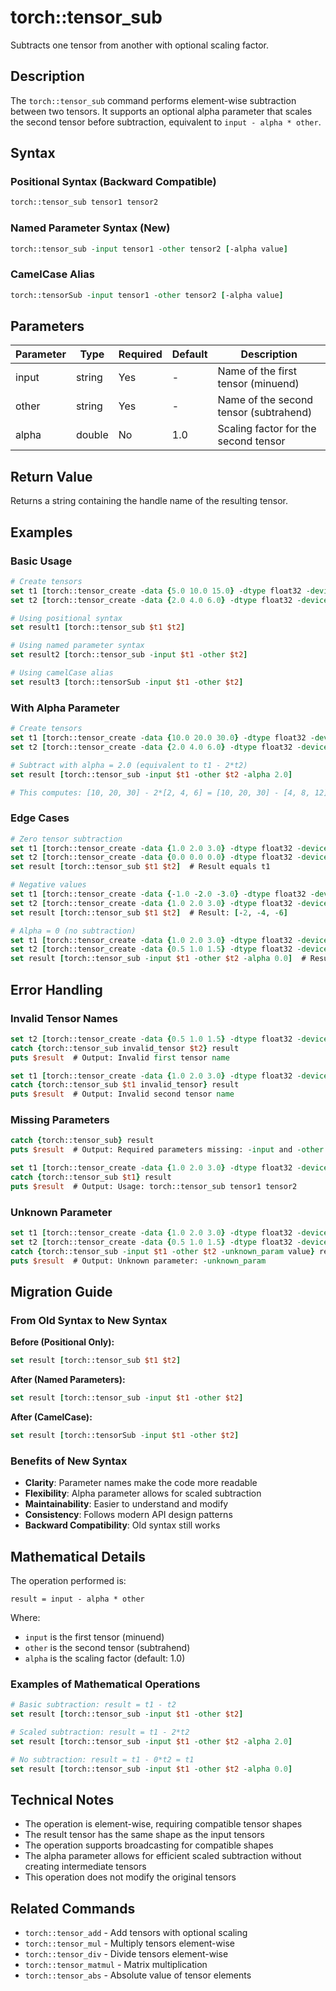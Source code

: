 # torch::tensor_sub

Subtracts one tensor from another with optional scaling factor.

## Description

The `torch::tensor_sub` command performs element-wise subtraction between two tensors. It supports an optional alpha parameter that scales the second tensor before subtraction, equivalent to `input - alpha * other`.

## Syntax

### Positional Syntax (Backward Compatible)
```tcl
torch::tensor_sub tensor1 tensor2
```

### Named Parameter Syntax (New)
```tcl
torch::tensor_sub -input tensor1 -other tensor2 [-alpha value]
```

### CamelCase Alias
```tcl
torch::tensorSub -input tensor1 -other tensor2 [-alpha value]
```

## Parameters

| Parameter | Type   | Required | Default | Description                        |
|-----------|--------|----------|---------|------------------------------------|
| input     | string | Yes      | -       | Name of the first tensor (minuend) |
| other     | string | Yes      | -       | Name of the second tensor (subtrahend) |
| alpha     | double | No       | 1.0     | Scaling factor for the second tensor |

## Return Value

Returns a string containing the handle name of the resulting tensor.

## Examples

### Basic Usage
```tcl
# Create tensors
set t1 [torch::tensor_create -data {5.0 10.0 15.0} -dtype float32 -device cpu]
set t2 [torch::tensor_create -data {2.0 4.0 6.0} -dtype float32 -device cpu]

# Using positional syntax
set result1 [torch::tensor_sub $t1 $t2]

# Using named parameter syntax
set result2 [torch::tensor_sub -input $t1 -other $t2]

# Using camelCase alias
set result3 [torch::tensorSub -input $t1 -other $t2]
```

### With Alpha Parameter
```tcl
# Create tensors
set t1 [torch::tensor_create -data {10.0 20.0 30.0} -dtype float32 -device cpu]
set t2 [torch::tensor_create -data {2.0 4.0 6.0} -dtype float32 -device cpu]

# Subtract with alpha = 2.0 (equivalent to t1 - 2*t2)
set result [torch::tensor_sub -input $t1 -other $t2 -alpha 2.0]

# This computes: [10, 20, 30] - 2*[2, 4, 6] = [10, 20, 30] - [4, 8, 12] = [6, 12, 18]
```

### Edge Cases
```tcl
# Zero tensor subtraction
set t1 [torch::tensor_create -data {1.0 2.0 3.0} -dtype float32 -device cpu]
set t2 [torch::tensor_create -data {0.0 0.0 0.0} -dtype float32 -device cpu]
set result [torch::tensor_sub $t1 $t2]  # Result equals t1

# Negative values
set t1 [torch::tensor_create -data {-1.0 -2.0 -3.0} -dtype float32 -device cpu]
set t2 [torch::tensor_create -data {1.0 2.0 3.0} -dtype float32 -device cpu]
set result [torch::tensor_sub $t1 $t2]  # Result: [-2, -4, -6]

# Alpha = 0 (no subtraction)
set t1 [torch::tensor_create -data {1.0 2.0 3.0} -dtype float32 -device cpu]
set t2 [torch::tensor_create -data {0.5 1.0 1.5} -dtype float32 -device cpu]
set result [torch::tensor_sub -input $t1 -other $t2 -alpha 0.0]  # Result equals t1
```

## Error Handling

### Invalid Tensor Names
```tcl
set t2 [torch::tensor_create -data {0.5 1.0 1.5} -dtype float32 -device cpu]
catch {torch::tensor_sub invalid_tensor $t2} result
puts $result  # Output: Invalid first tensor name

set t1 [torch::tensor_create -data {1.0 2.0 3.0} -dtype float32 -device cpu]
catch {torch::tensor_sub $t1 invalid_tensor} result
puts $result  # Output: Invalid second tensor name
```

### Missing Parameters
```tcl
catch {torch::tensor_sub} result
puts $result  # Output: Required parameters missing: -input and -other

set t1 [torch::tensor_create -data {1.0 2.0 3.0} -dtype float32 -device cpu]
catch {torch::tensor_sub $t1} result
puts $result  # Output: Usage: torch::tensor_sub tensor1 tensor2
```

### Unknown Parameter
```tcl
set t1 [torch::tensor_create -data {1.0 2.0 3.0} -dtype float32 -device cpu]
set t2 [torch::tensor_create -data {0.5 1.0 1.5} -dtype float32 -device cpu]
catch {torch::tensor_sub -input $t1 -other $t2 -unknown_param value} result
puts $result  # Output: Unknown parameter: -unknown_param
```

## Migration Guide

### From Old Syntax to New Syntax
**Before (Positional Only):**
```tcl
set result [torch::tensor_sub $t1 $t2]
```
**After (Named Parameters):**
```tcl
set result [torch::tensor_sub -input $t1 -other $t2]
```
**After (CamelCase):**
```tcl
set result [torch::tensorSub -input $t1 -other $t2]
```

### Benefits of New Syntax
- **Clarity**: Parameter names make the code more readable
- **Flexibility**: Alpha parameter allows for scaled subtraction
- **Maintainability**: Easier to understand and modify
- **Consistency**: Follows modern API design patterns
- **Backward Compatibility**: Old syntax still works

## Mathematical Details

The operation performed is:
```
result = input - alpha * other
```

Where:
- `input` is the first tensor (minuend)
- `other` is the second tensor (subtrahend)
- `alpha` is the scaling factor (default: 1.0)

### Examples of Mathematical Operations
```tcl
# Basic subtraction: result = t1 - t2
set result [torch::tensor_sub -input $t1 -other $t2]

# Scaled subtraction: result = t1 - 2*t2
set result [torch::tensor_sub -input $t1 -other $t2 -alpha 2.0]

# No subtraction: result = t1 - 0*t2 = t1
set result [torch::tensor_sub -input $t1 -other $t2 -alpha 0.0]
```

## Technical Notes
- The operation is element-wise, requiring compatible tensor shapes
- The result tensor has the same shape as the input tensors
- The operation supports broadcasting for compatible shapes
- The alpha parameter allows for efficient scaled subtraction without creating intermediate tensors
- This operation does not modify the original tensors

## Related Commands
- `torch::tensor_add` - Add tensors with optional scaling
- `torch::tensor_mul` - Multiply tensors element-wise
- `torch::tensor_div` - Divide tensors element-wise
- `torch::tensor_matmul` - Matrix multiplication
- `torch::tensor_abs` - Absolute value of tensor elements 